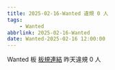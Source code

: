 ```yaml
---
title: 2025-02-16-Wanted 違規 0 人
tags:
    - Wanted
abbrlink: 2025-02-16-Wanted
date: Wanted-2025-02-16 12:00:00
---
```

Wanted 板 [板規連結](https://www.ptt.cc/bbs/Wanted/M.1608829773.A.D3B.html)
昨天違規 0 人
